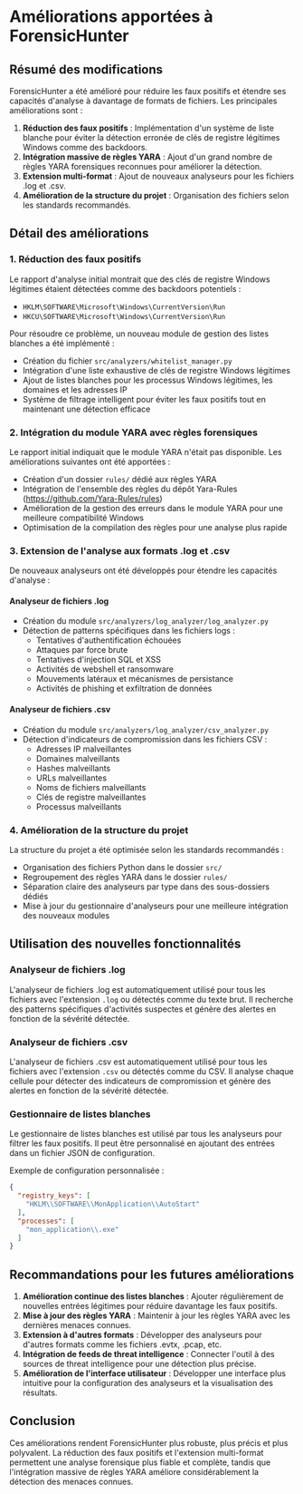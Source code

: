 # Améliorations apportées à ForensicHunter

## Résumé des modifications

ForensicHunter a été amélioré pour réduire les faux positifs et étendre ses capacités d'analyse à davantage de formats de fichiers. Les principales améliorations sont :

1. **Réduction des faux positifs** : Implémentation d'un système de liste blanche pour éviter la détection erronée de clés de registre légitimes Windows comme des backdoors.
2. **Intégration massive de règles YARA** : Ajout d'un grand nombre de règles YARA forensiques reconnues pour améliorer la détection.
3. **Extension multi-format** : Ajout de nouveaux analyseurs pour les fichiers .log et .csv.
4. **Amélioration de la structure du projet** : Organisation des fichiers selon les standards recommandés.

## Détail des améliorations

### 1. Réduction des faux positifs

Le rapport d'analyse initial montrait que des clés de registre Windows légitimes étaient détectées comme des backdoors potentiels :
- `HKLM\SOFTWARE\Microsoft\Windows\CurrentVersion\Run`
- `HKCU\SOFTWARE\Microsoft\Windows\CurrentVersion\Run`

Pour résoudre ce problème, un nouveau module de gestion des listes blanches a été implémenté :
- Création du fichier `src/analyzers/whitelist_manager.py`
- Intégration d'une liste exhaustive de clés de registre Windows légitimes
- Ajout de listes blanches pour les processus Windows légitimes, les domaines et les adresses IP
- Système de filtrage intelligent pour éviter les faux positifs tout en maintenant une détection efficace

### 2. Intégration du module YARA avec règles forensiques

Le rapport initial indiquait que le module YARA n'était pas disponible. Les améliorations suivantes ont été apportées :
- Création d'un dossier `rules/` dédié aux règles YARA
- Intégration de l'ensemble des règles du dépôt Yara-Rules (https://github.com/Yara-Rules/rules)
- Amélioration de la gestion des erreurs dans le module YARA pour une meilleure compatibilité Windows
- Optimisation de la compilation des règles pour une analyse plus rapide

### 3. Extension de l'analyse aux formats .log et .csv

De nouveaux analyseurs ont été développés pour étendre les capacités d'analyse :

#### Analyseur de fichiers .log
- Création du module `src/analyzers/log_analyzer/log_analyzer.py`
- Détection de patterns spécifiques dans les fichiers logs :
  - Tentatives d'authentification échouées
  - Attaques par force brute
  - Tentatives d'injection SQL et XSS
  - Activités de webshell et ransomware
  - Mouvements latéraux et mécanismes de persistance
  - Activités de phishing et exfiltration de données

#### Analyseur de fichiers .csv
- Création du module `src/analyzers/log_analyzer/csv_analyzer.py`
- Détection d'indicateurs de compromission dans les fichiers CSV :
  - Adresses IP malveillantes
  - Domaines malveillants
  - Hashes malveillants
  - URLs malveillantes
  - Noms de fichiers malveillants
  - Clés de registre malveillantes
  - Processus malveillants

### 4. Amélioration de la structure du projet

La structure du projet a été optimisée selon les standards recommandés :
- Organisation des fichiers Python dans le dossier `src/`
- Regroupement des règles YARA dans le dossier `rules/`
- Séparation claire des analyseurs par type dans des sous-dossiers dédiés
- Mise à jour du gestionnaire d'analyseurs pour une meilleure intégration des nouveaux modules

## Utilisation des nouvelles fonctionnalités

### Analyseur de fichiers .log

L'analyseur de fichiers .log est automatiquement utilisé pour tous les fichiers avec l'extension `.log` ou détectés comme du texte brut. Il recherche des patterns spécifiques d'activités suspectes et génère des alertes en fonction de la sévérité détectée.

### Analyseur de fichiers .csv

L'analyseur de fichiers .csv est automatiquement utilisé pour tous les fichiers avec l'extension `.csv` ou détectés comme du CSV. Il analyse chaque cellule pour détecter des indicateurs de compromission et génère des alertes en fonction de la sévérité détectée.

### Gestionnaire de listes blanches

Le gestionnaire de listes blanches est utilisé par tous les analyseurs pour filtrer les faux positifs. Il peut être personnalisé en ajoutant des entrées dans un fichier JSON de configuration.

Exemple de configuration personnalisée :
```json
{
  "registry_keys": [
    "HKLM\\SOFTWARE\\MonApplication\\AutoStart"
  ],
  "processes": [
    "mon_application\\.exe"
  ]
}
```

## Recommandations pour les futures améliorations

1. **Amélioration continue des listes blanches** : Ajouter régulièrement de nouvelles entrées légitimes pour réduire davantage les faux positifs.
2. **Mise à jour des règles YARA** : Maintenir à jour les règles YARA avec les dernières menaces connues.
3. **Extension à d'autres formats** : Développer des analyseurs pour d'autres formats comme les fichiers .evtx, .pcap, etc.
4. **Intégration de feeds de threat intelligence** : Connecter l'outil à des sources de threat intelligence pour une détection plus précise.
5. **Amélioration de l'interface utilisateur** : Développer une interface plus intuitive pour la configuration des analyseurs et la visualisation des résultats.

## Conclusion

Ces améliorations rendent ForensicHunter plus robuste, plus précis et plus polyvalent. La réduction des faux positifs et l'extension multi-format permettent une analyse forensique plus fiable et complète, tandis que l'intégration massive de règles YARA améliore considérablement la détection des menaces connues.
